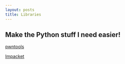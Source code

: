 ```yaml
---
layout: posts
title: Libraries
---
```


## Make the Python stuff I need easier!
[pwntools](./pwntools)

[Impacket](./impacket)
